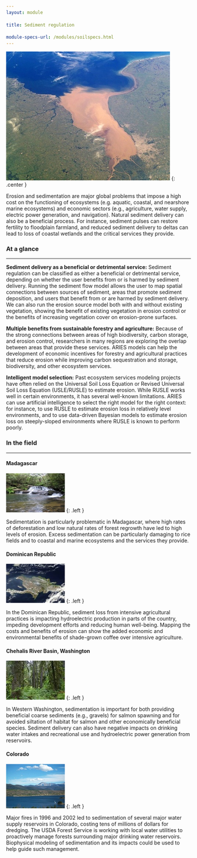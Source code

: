 ```yaml
---
layout: module

title: Sediment regulation

module-specs-url: /modules/soilspecs.html
---
```

<div id="module-intro" markdown="1">

![](/images/800px-Rio_de_la_Plata_BA_2.jpg)
{: .center }

Erosion and sedimentation are major global problems that impose a high
cost on the functioning of ecosystems (e.g. aquatic, coastal, and
nearshore marine ecosystems) and economic sectors (e.g., agriculture,
water supply, electric power generation, and navigation). Natural
sediment delivery can also be a beneficial process.  For instance,
sediment pulses can restore fertility to floodplain farmland, and
reduced sediment delivery to deltas can lead to loss of coastal
wetlands and the critical services they provide.

</div>

<div id="module-at-a-glance" markdown="1">

### At a glance
----------------

**Sediment delivery as a beneficial or detrimental service:** Sediment
regulation can be classified as either a beneficial or detrimental
service, depending on whether the user benefits from or is harmed by
sediment delivery.  Running the sediment flow model allows the user to
map spatial connections between sources of sediment, areas that
promote sediment deposition, and users that benefit from or are harmed
by sediment delivery.  We can also run the erosion source model both
with and without existing vegetation, showing the benefit of existing
vegetation in erosion control or the benefits of increasing vegetation
cover on erosion-prone surfaces.

**Multiple benefits from sustainable forestry and agriculture:**
Because of the strong connections between areas of high biodiversity,
carbon storage, and erosion control, researchers in many regions are
exploring the overlap between areas that provide these services.
ARIES models can help the development of economic incentives for
forestry and agricultural practices that reduce erosion while
improving carbon sequestration and storage, biodiversity, and other
ecosystem services.

**Intelligent model selection:** Past ecosystem services modeling
projects have often relied on the Universal Soil Loss Equation or
Revised Universal Soil Loss Equation (USLE/RUSLE) to estimate erosion.
While RUSLE works well in certain environments, it has several
well-known limitations.  ARIES can use artificial intelligence to
select the right model for the right context: for instance, to use
RUSLE to estimate erosion loss in relatively level environments, and
to use data-driven Bayesian models to estimate erosion loss on
steeply-sloped environments where RUSLE is known to perform poorly.

</div>

<div id="module-in-the-field" markdown="1">

### In the field
-----------------

#### Madagascar

![](/images/mg_stream.jpg)
{: .left }

Sedimentation is particularly problematic in Madagascar, where high
rates of deforestation and low natural rates of forest regrowth have
led to high levels of erosion. Excess sedimentation can be
particularly damaging to rice fields and to coastal and marine
ecosystems and the services they provide.

#### Dominican Republic

![](/images/Dominican_Rep-NASA.jpg)
{: .left }

In the Dominican Republic, sediment loss from intensive agricultural
practices is impacting hydroelectric production in parts of the
country, impeding development efforts and reducing human
well-being. Mapping the costs and benefits of erosion can show the
added economic and environmental benefits of shade-grown coffee over
intensive agriculture.

#### Chehalis River Basin, Washington

![](/images/SnoquamieForest.jpg)
{: .left }

In Western Washington, sedimentation is important for both providing
beneficial coarse sediments (e.g., gravels) for salmon spawning and
for avoided siltation of habitat for salmon and other economically
beneficial species. Sediment delivery can also have negative impacts
on drinking water intakes and recreational use and hydroelectric power
generation from reservoirs.

#### Colorado

![](/images/DillonReservoir.jpg)
{: .left }

Major fires in 1996 and 2002 led to sedimentation of several major
water supply reservoirs in Colorado, costing tens of millions of
dollars for dredging. The USDA Forest Service is working with local
water utilities to proactively manage forests surrounding major
drinking water reservoirs. Biophysical modeling of sedimentation and
its impacts could be used to help guide such management.

</div>
